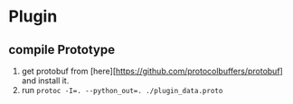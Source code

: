 # Plugin

## compile Prototype

1. get protobuf from [here][https://github.com/protocolbuffers/protobuf] and install it.
2. run `protoc -I=. --python_out=. ./plugin_data.proto`